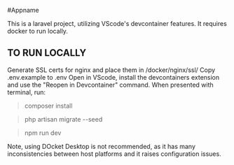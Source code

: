 #Appname

This is a laravel project, utilizing VScode's devcontainer features. It requires docker to run locally.

## TO RUN LOCALLY
Generate SSL certs for nginx and place them in /docker/nginx/ssl/
Copy .env.example to .env
Open in VScode, install the devcontainers extension and use the "Reopen in Devcontainer" command.
When presented with terminal, run: 
> composer install 

> php artisan migrate --seed

> npm run dev


Note, using DOcket Desktop is not recommended, as it has many inconsistencies between host platforms and it raises configuration issues.
